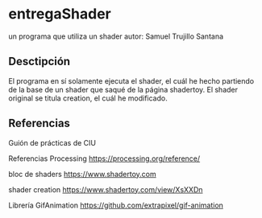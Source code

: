 # entregaShader
un programa que utiliza un shader
autor: Samuel Trujillo Santana
## Desctipción
El programa en sí solamente ejecuta el shader, el cuál he hecho partiendo de la base de un shader que saqué de la página shadertoy. El shader original se titula creation, el cuál he modificado.

## Referencias

Guión de prácticas de CIU

Referencias Processing https://processing.org/reference/

bloc de shaders https://www.shadertoy.com

shader creation https://www.shadertoy.com/view/XsXXDn

Librería GifAnimation https://github.com/extrapixel/gif-animation
